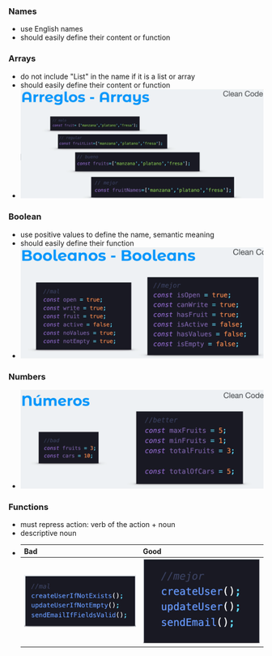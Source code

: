 ### Names
- use English names
- should easily define their content or function

### Arrays
- do not include "List" in the name if it is a list or array
- should easily define their content or function
- ![](../assets/arrays.png)

### Boolean
- use positive values to define the name, semantic meaning
- should easily define their function
- ![](../assets/boolean.png)

### Numbers
- ![](../assets/numbers.png)

### Functions
- must repress action: verb of the action + noun
- descriptive noun
- | Bad | Good |
  | -- | -- |
  | ![](../assets/functions-bad.png) | ![](../assets/functions-good.png) |